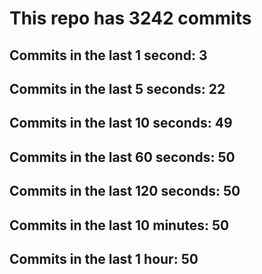 # This repo has 3242 commits

## Commits in the last 1 second: 3
## Commits in the last 5 seconds: 22
## Commits in the last 10 seconds: 49
## Commits in the last 60 seconds: 50
## Commits in the last 120 seconds: 50
## Commits in the last 10 minutes: 50
## Commits in the last 1 hour: 50
